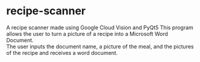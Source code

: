 # recipe-scanner
A recipe scanner made using Google Cloud Vision and PyQt5
This program allows the user to turn a picture of a recipe into a Microsoft Word Document.  
The user inputs the document name, a picture of the meal, and the pictures of the recipe and receives a word document.

